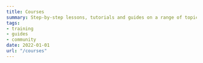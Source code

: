 ```yaml
---
title: Courses
summary: Step-by-step lessons, tutorials and guides on a range of topics related to computational analysis
tags:
- training
- guides
- community
date: 2022-01-01
url: "/courses"
---
```

